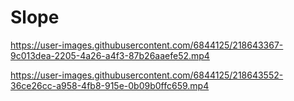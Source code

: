 # Slope


https://user-images.githubusercontent.com/6844125/218643367-9c013dea-2205-4a26-a4f3-87b26aaefe52.mp4 


https://user-images.githubusercontent.com/6844125/218643552-36ce26cc-a958-4fb8-915e-0b09b0ffc659.mp4

